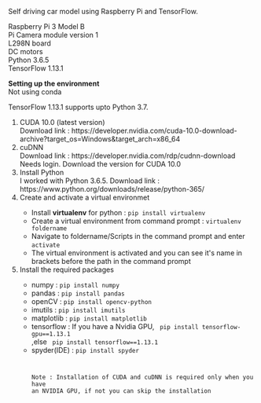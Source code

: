 Self driving car model using Raspberry Pi and TensorFlow.

Raspberry Pi 3 Model B<br/>
Pi Camera module version 1<br/>
L298N board<br/>
DC motors<br/>
Python 3.6.5<br/>
TensorFlow 1.13.1<br/>

<b>Setting up the environment</b><br/>
Not using conda<br/>

TensorFlow 1.13.1 supports upto Python 3.7.<br/>
<ol>
<li> CUDA 10.0 (latest version)</li>
Download link : https://developer.nvidia.com/cuda-10.0-download-archive?target_os=Windows&target_arch=x86_64 <br/>
<li> cuDNN </li>
Download link : https://developer.nvidia.com/rdp/cudnn-download <br/>
Needs login. Download the version for CUDA 10.0

<li> Install Python </li>
I worked with Python 3.6.5.
Download link : https://www.python.org/downloads/release/python-365/

<li>Create and activate a virtual environmet</li>
<ul>
  <li>Install <b>virtualenv</b> for python : <code>pip install virtualenv</code></li>  
  <li>Create a virtual environment from command prompt : <code>virtualenv foldername</code></li>
  <li>Navigate to foldername/Scripts in the command prompt and enter <code>activate</code></li>
  <li>The virtual environment is activated and you can see it's name in brackets before the path in the command prompt</li>
</ul>

<li>Install the required packages</li>
<ul>
  <li>numpy : <code>pip install numpy</code></li>
  <li>pandas : <code>pip install pandas</code></li>
  <li>openCV : <code>pip install opencv-python</code></li>
  <li>imutils : <code>pip install imutils</code></li>
  <li>matplotlib : <code>pip install matplotlib</code></li>
  <li>tensorflow : If you have a Nvidia GPU, <code> pip install tensorflow-gpu==1.13.1</code><br/>
    ,else <code> pip install tensorflow==1.13.1</code>
  </li>
  <li> spyder(IDE) : <code>pip install spyder</li>
    
Note : Installation of CUDA and cuDNN is required only when you have an NVIDIA GPU, if not you can skip the installation
